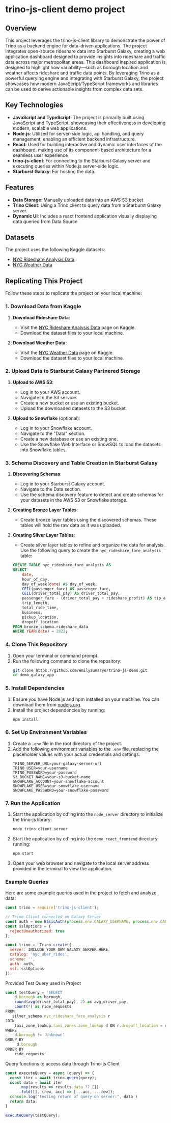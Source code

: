 # trino-js-client demo project

## Overview

This project leverages the trino-js-client library to demonstrate the power of Trino as a backend engine for data-driven applications. The project integrates open-source rideshare data into Starburst Galaxy, creating a web application dashboard designed to provide insights into rideshare and traffic data across major metropolitan areas. This dashboard inspired application is designed to highlight how variability—such as borough location and weather affects rideshare and traffic data points. By leveraging Trino as a powerful querying engine and integrating with Starburst Galaxy, the project showcases how modern JavaScript/TypeScript frameworks and libraries can be used to derive actionable insights from complex data sets.

## Key Technologies
- **JavaScript and TypeScript**: The project is primarily built using JavaScript and TypeScript, showcasing their effectiveness in developing modern, scalable web applications.
- **Node.js**: Utilized for server-side logic, api handling, and query management, enabling an efficient backend infrastructure.
- **React**: Used for building interactive and dynamic user interfaces of the dashboard, making use of its component-based architecture for a seamless user experience
- **trino-js-client**: For connecting to the Starburst Galaxy server and executing queries within Node.js server-side logic.
- **Starburst Galaxy**: For hosting the data.


## Features
- **Data Storage**: Manually uploaded data into an AWS S3 bucket
- **Trino Client**: Using a Trino client to query data from a Starburst Galaxy server.
- **Dynamic UI**: Includes a react frontend application visually displaying data queried from Data Source

## Datasets
The project uses the following Kaggle datasets:
- [NYC Rideshare Analysis Data](https://www.kaggle.com/datasets/aaronweymouth/nyc-rideshare-raw-data?select=rideshare_data.parquet)
- [NYC Weather Data](https://www.kaggle.com/datasets/danbraswell/new-york-city-weather-18692022)


## Replicating This Project

Follow these steps to replicate the project on your local machine:

### 1. Download Data from Kaggle
1. **Download Rideshare Data**:
    - Visit the [NYC Rideshare Analysis Data](https://www.kaggle.com/datasets/your-link-here) page on Kaggle.
    - Download the dataset files to your local machine.

2. **Download Weather Data**:
    - Visit the [NYC Weather Data](https://www.kaggle.com/datasets/your-link-here) page on Kaggle.
    - Download the dataset files to your local machine.

### 2. Upload Data to Starburst Galaxy Partnered Storage
1. **Upload to AWS S3**:
    - Log in to your AWS account.
    - Navigate to the S3 service.
    - Create a new bucket or use an existing bucket.
    - Upload the downloaded datasets to the S3 bucket.

2. **Upload to Snowflake** (optional):
    - Log in to your Snowflake account.
    - Navigate to the "Data" section.
    - Create a new database or use an existing one.
    - Use the Snowflake Web Interface or SnowSQL to load the datasets into Snowflake tables.
### 3. Schema Discovery and Table Creation in Starburst Galaxy
1. **Discovering Schemas**:
    - Log in to your Starburst Galaxy account.
    - Navigate to the Data section.
    - Use the schema discovery feature to detect and create schemas for your datasets in the AWS S3 or Snowflake storage.

2. **Creating Bronze Layer Tables**:
    - Create bronze layer tables using the discovered schemas. These tables will hold the raw data as it was uploaded.

3. **Creating Silver Layer Tables**:
    - Create silver layer tables to refine and organize the data for analysis. Use the following query to create the `nyc_rideshare_fare_analysis` table:
    ```sql
    CREATE TABLE nyc_rideshare_fare_analysis AS
    SELECT 
        date,
        hour_of_day,
        day_of_week(date) AS day_of_week,
        CEIL(passenger_fare) AS passenger_fare,
        CEIL(driver_total_pay) AS driver_total_pay,
        passenger_fare - (driver_total_pay + rideshare_profit) AS tip_amount,
        trip_length,
        total_ride_time,
        business, 
        pickup_location,
        dropoff_location
    FROM bronze_schema.rideshare_data
    WHERE YEAR(date) = 2022;
    ```
### 4. Clone This Repository
1. Open your terminal or command prompt.
2. Run the following command to clone the repository:
    ```bash
    git clone https://github.com/emilysunaryo/trino-js-demo.git
    cd demo_galaxy_app
    ```

### 5. Install Dependencies
1. Ensure you have Node.js and npm installed on your machine. You can download them from [nodejs.org](https://nodejs.org/).
2. Install the project dependencies by running:
    ```bash
    npm install
    ```

### 6. Set Up Environment Variables
1. Create a `.env` file in the root directory of the project.
2. Add the following environment variables to the `.env` file, replacing the placeholder values with your actual credentials and settings:
    ```env
    TRINO_SERVER_URL=your-galaxy-server-url
    TRINO_USER=your-username
    TRINO_PASSWORD=your-password
    S3_BUCKET_NAME=your-s3-bucket-name
    SNOWFLAKE_ACCOUNT=your-snowflake-account
    SNOWFLAKE_USER=your-snowflake-username
    SNOWFLAKE_PASSWORD=your-snowflake-password
    ```

### 7. Run the Application
1. Start the application by cd'ing into the `node_server` directory to initialize the trino-js library:
    ```bash
    node trino_client_server
    ```
2. Start the application by cd'ing into the `demo_react_frontend` directory running:
    ```bash
    npm start
    ```
2. Open your web browser and navigate to the local server address provided in the terminal to view the application.

### Example Queries
Here are some example queries used in the project to fetch and analyze data:

```javascript
const trino = require('trino-js-client');

// Trino Client connected on Galaxy Server
const auth = new BasicAuth(process.env.GALAXY_USERNAME, process.env.GALAXY_PASSWORD);
const sslOptions = {
  rejectUnauthorized: true
};

const trino =  Trino.create({
  server: INCLUDE YOUR OWN GALAXY SERVER HERE,
  catalog: 'nyc_uber_rides',
  schema: '',
  auth: auth,
  ssl: sslOptions
});
```

Provided Test Query used in Project
```javascript 
const testQuery = 'SELECT
    d.borough as borough,
    round(avg(driver_total_pay), 2) as avg_driver_pay,
    count(*) as ride_requests
FROM
   silver_schema.nyc_rideshare_fare_analysis r
JOIN
    taxi_zone_lookup.taxi_zones.zone_lookup d ON r.dropoff_location = d.location_id
WHERE 
    d.borough != 'Unknown'
GROUP BY
     d.borough
ORDER BY
    ride_requests'
```

Query functions to access data through Trino-js Client 
```javascript
const executeQuery = async (query) => {
  const iter = await trino.query(query);
  const data = await iter
      .map(results => results.data ?? [])
      .fold([], (row, acc) => [...acc, ...row]);
  console.log("testing return of query on server:", data )
  return data;
}

executeQuery(testQuery);



